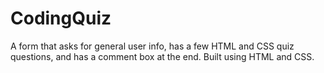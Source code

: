 # CodingQuiz
A form that asks for general user info, has a few HTML and CSS quiz questions, and has a comment box at the end. Built using HTML and CSS.
